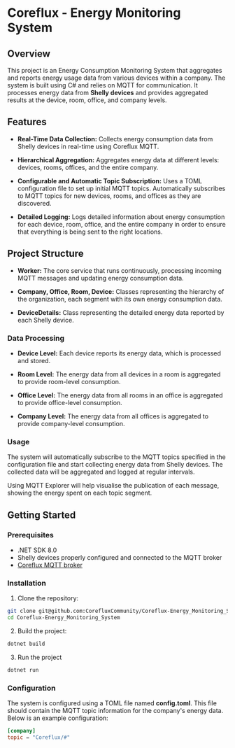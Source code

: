 # Coreflux - Energy Monitoring System

## Overview

This project is an Energy Consumption Monitoring System that aggregates and reports energy usage data from various devices within a company. The system is built using C# and relies on MQTT for communication. It processes energy data from **Shelly devices** and provides aggregated results at the device, room, office, and company levels.

## Features

- **Real-Time Data Collection:** Collects energy consumption data from Shelly devices in real-time using Coreflux MQTT.
 
- **Hierarchical Aggregation:** Aggregates energy data at different levels: devices, rooms, offices, and the entire company.

- **Configurable and Automatic Topic Subscription:** Uses a TOML configuration file to set up initial MQTT topics. Automatically subscribes to MQTT topics for new devices, rooms, and offices as they are discovered.

- **Detailed Logging:** Logs detailed information about energy consumption for each device, room, office, and the entire company in order to ensure that everything is being sent to the right locations.

## Project Structure

- **Worker:** The core service that runs continuously, processing incoming MQTT messages and updating energy consumption data.

- **Company, Office, Room, Device:** Classes representing the hierarchy of the organization, each segment with its own energy consumption data.

- **DeviceDetails:** Class representing the detailed energy data reported by each Shelly device.

### Data Processing

- **Device Level:** Each device reports its energy data, which is processed and stored.

- **Room Level:** The energy data from all devices in a room is aggregated to provide room-level consumption.

- **Office Level:** The energy data from all rooms in an office is aggregated to provide office-level consumption.

- **Company Level:** The energy data from all offices is aggregated to provide company-level consumption.

### Usage

The system will automatically subscribe to the MQTT topics specified in the configuration file and start collecting energy data from Shelly devices. The collected data will be aggregated and logged at regular intervals.

Using MQTT Explorer will help visualise the publication of each message, showing the energy spent on each topic segment.

## Getting Started
### Prerequisites
- .NET SDK 8.0
- Shelly devices properly configured and connected to the MQTT broker
- [Coreflux MQTT broker](https://coreflux.org/)

### Installation

1. Clone the repository:
```bash
git clone git@github.com:CorefluxCommunity/Coreflux-Energy_Monitoring_System.git
cd Coreflux-Energy_Monitoring_System
```
2. Build the project:
```bash
dotnet build
```
3. Run the project
```bash
dotnet run
```
### Configuration

The system is configured using a TOML file named **config.toml**. This file should contain the MQTT topic information for the company's energy data. Below is an example configuration:

```toml
[company]
topic = "Coreflux/#"
```
